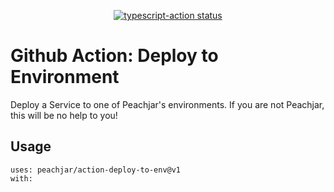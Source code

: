<p align="center">
  <a href="https://github.com/peachjar/action-deploy-to-env/actions"><img alt="typescript-action status" src="https://github.com/peachjar/action-deploy-to-env/workflows/build-test/badge.svg"></a>
</p>

# Github Action: Deploy to Environment

Deploy a Service to one of Peachjar's environments.  If you are not Peachjar, this will be no help to you!

## Usage

```
uses: peachjar/action-deploy-to-env@v1
with:
    
```
